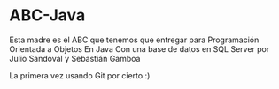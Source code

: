 # ABC-Java
Esta madre es el ABC que tenemos que entregar para Programación Orientada a Objetos
En Java
Con una base de datos en SQL Server
por Julio Sandoval
y Sebastián Gamboa

La primera vez usando Git por cierto :)
